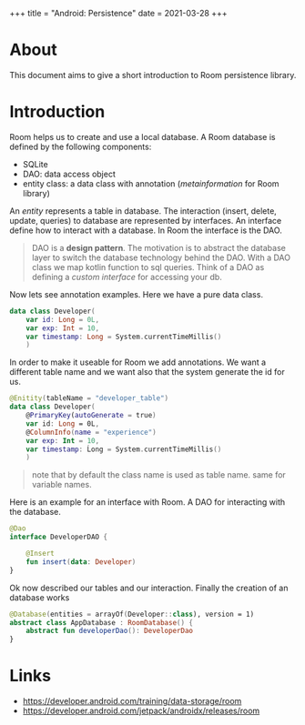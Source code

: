 +++
title = "Android: Persistence"
date = 2021-03-28
+++

# About
This document aims to give a short introduction to Room persistence library.

# Introduction
Room helps us to create and use a local database.
A Room database is defined by the following components:
* SQLite
* DAO: data access object
* entity class: a data class with annotation (_metainformation_ for Room library)

An _entity_ represents a table in database. The interaction (insert, delete, update, queries) to database are represented by interfaces.
An interface define how to interact with a database. In Room the interface is the DAO.

> DAO is a __design pattern__. The motivation is to abstract the database layer to switch the database technology behind the DAO. With a DAO class we map kotlin function to sql queries. Think of a DAO as defining a _custom interface_ for accessing your db.

Now lets see annotation examples. Here we have a pure data class.

```kotlin
data class Developer(
	var id: Long = 0L,
	var exp: Int = 10,
	var timestamp: Long = System.currentTimeMillis()
	)
```

In order to make it useable for Room we add annotations. We want a different table name and we want also that the system generate the id for us. 

```kotlin
@Enitity(tableName = "developer_table")
data class Developer(
	@PrimaryKey(autoGenerate = true)
	var id: Long = 0L,
	@ColumnInfo(name = "experience")
	var exp: Int = 10,
	var timestamp: Ĺong = System.currentTimeMillis()
	)
```
> note that by default the class name is used as table name. same for variable names.

Here is an example for an interface with Room. A DAO for interacting with the database.
```kotlin
@Dao
interface DeveloperDAO {

    @Insert
    fun insert(data: Developer)
}
```

Ok now described our tables and our interaction. Finally the creation of an database works 
```kotlin
@Database(entities = arrayOf(Developer::class), version = 1)
abstract class AppDatabase : RoomDatabase() {
    abstract fun developerDao(): DeveloperDao
}
```

# Links
* https://developer.android.com/training/data-storage/room
* https://developer.android.com/jetpack/androidx/releases/room
